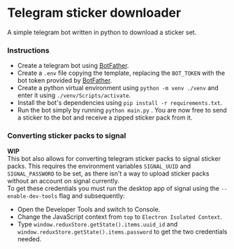 # Telegram sticker downloader
A simple telegram bot written in python to download a sticker set.
### Instructions
- Create a telegram bot using [BotFather](https://t.me/BotFather).
- Create a `.env` file copying the template, replacing the `BOT_TOKEN` with the bot token provided by [BotFather](https://t.me/BotFather).
- Create a python virtual environment using `python -m venv ./venv` and enter it using `./venv/Scripts/activate`.
- Install the bot's dependencies using `pip install -r requirements.txt`.
- Run the bot simply by running `python main.py`  .
You are now free to send a sticker to the bot and receive a zipped sticker pack from it.
### Converting sticker packs to signal
**WIP**  
This bot also allows for converting telegram sticker packs to signal sticker packs. This requires the environment variables `SIGNAL_UUID` and `SIGNAL_PASSWORD` to be set, as there isn't a way to upload sticker packs without an account on signal currently.  
To get these credentials you must run the desktop app of signal using the `--enable-dev-tools` flag and subsequently:
- Open the Developer Tools and switch to Console.
- Change the JavaScript context from `top` to `Electron Isolated Context`.
- Type `window.reduxStore.getState().items.uuid_id` and `window.reduxStore.getState().items.password` to get the two credentials needed.